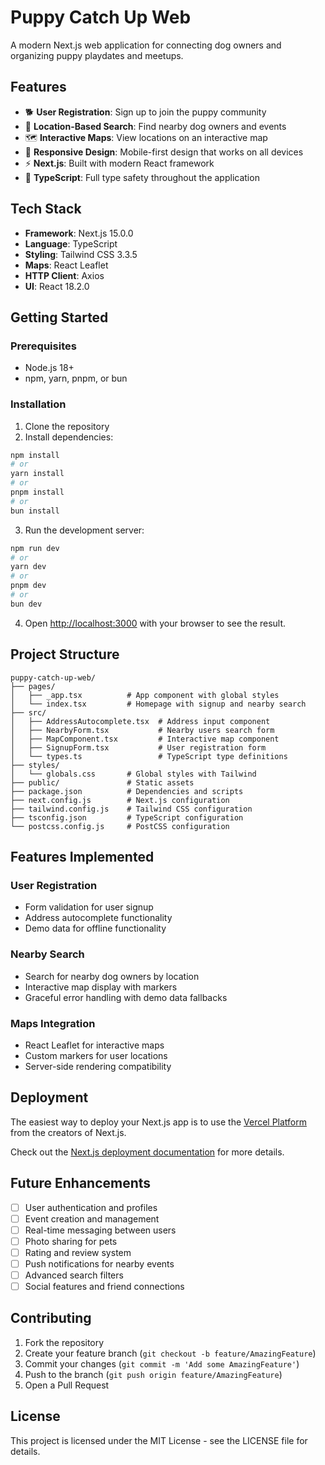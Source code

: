 # Puppy Catch Up Web

A modern Next.js web application for connecting dog owners and organizing puppy playdates and meetups.

## Features

- 🐕 **User Registration**: Sign up to join the puppy community
- 📍 **Location-Based Search**: Find nearby dog owners and events
- 🗺️ **Interactive Maps**: View locations on an interactive map
- 📱 **Responsive Design**: Mobile-first design that works on all devices
- ⚡ **Next.js**: Built with modern React framework
- 🔧 **TypeScript**: Full type safety throughout the application

## Tech Stack

- **Framework**: Next.js 15.0.0
- **Language**: TypeScript
- **Styling**: Tailwind CSS 3.3.5
- **Maps**: React Leaflet
- **HTTP Client**: Axios
- **UI**: React 18.2.0

## Getting Started

### Prerequisites

- Node.js 18+ 
- npm, yarn, pnpm, or bun

### Installation

1. Clone the repository
2. Install dependencies:

```bash
npm install
# or
yarn install
# or
pnpm install
# or
bun install
```

3. Run the development server:

```bash
npm run dev
# or
yarn dev
# or
pnpm dev
# or
bun dev
```

4. Open [http://localhost:3000](http://localhost:3000) with your browser to see the result.

## Project Structure

```
puppy-catch-up-web/
├── pages/
│   ├── _app.tsx          # App component with global styles
│   └── index.tsx         # Homepage with signup and nearby search
├── src/
│   ├── AddressAutocomplete.tsx  # Address input component
│   ├── NearbyForm.tsx           # Nearby users search form
│   ├── MapComponent.tsx         # Interactive map component
│   ├── SignupForm.tsx           # User registration form
│   └── types.ts                 # TypeScript type definitions
├── styles/
│   └── globals.css       # Global styles with Tailwind
├── public/               # Static assets
├── package.json          # Dependencies and scripts
├── next.config.js        # Next.js configuration
├── tailwind.config.js    # Tailwind CSS configuration
├── tsconfig.json         # TypeScript configuration
└── postcss.config.js     # PostCSS configuration
```

## Features Implemented

### User Registration
- Form validation for user signup
- Address autocomplete functionality
- Demo data for offline functionality

### Nearby Search
- Search for nearby dog owners by location
- Interactive map display with markers
- Graceful error handling with demo data fallbacks

### Maps Integration
- React Leaflet for interactive maps
- Custom markers for user locations
- Server-side rendering compatibility

## Deployment

The easiest way to deploy your Next.js app is to use the [Vercel Platform](https://vercel.com/new?utm_medium=default-template&filter=next.js&utm_source=create-next-app&utm_campaign=create-next-app-readme) from the creators of Next.js.

Check out the [Next.js deployment documentation](https://nextjs.org/docs/pages/building-your-application/deploying) for more details.

## Future Enhancements

- [ ] User authentication and profiles
- [ ] Event creation and management
- [ ] Real-time messaging between users
- [ ] Photo sharing for pets
- [ ] Rating and review system
- [ ] Push notifications for nearby events
- [ ] Advanced search filters
- [ ] Social features and friend connections

## Contributing

1. Fork the repository
2. Create your feature branch (`git checkout -b feature/AmazingFeature`)
3. Commit your changes (`git commit -m 'Add some AmazingFeature'`)
4. Push to the branch (`git push origin feature/AmazingFeature`)
5. Open a Pull Request

## License

This project is licensed under the MIT License - see the LICENSE file for details.
